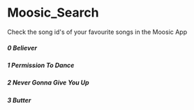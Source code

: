 # Moosic_Search
Check the song id's of your favourite songs in the Moosic App
##### 0 Believer 
##### 1 Permission To Dance
##### 2 Never Gonna Give You Up
##### 3 Butter
